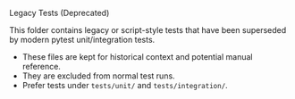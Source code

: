 Legacy Tests (Deprecated)

This folder contains legacy or script-style tests that have been superseded by modern pytest unit/integration tests.

- These files are kept for historical context and potential manual reference.
- They are excluded from normal test runs.
- Prefer tests under `tests/unit/` and `tests/integration/`.
